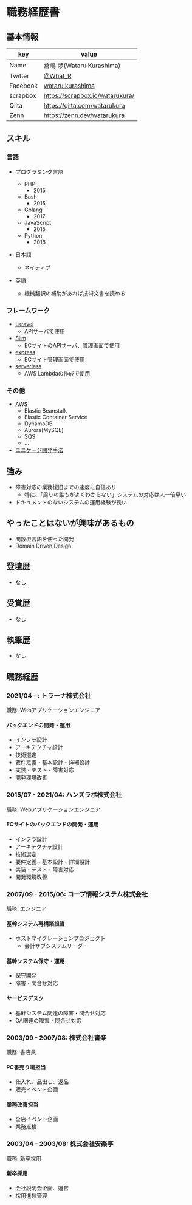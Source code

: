# 職務経歴書

## 基本情報

|key|value|
|---|-----|
|Name|倉嶋 渉(Wataru Kurashima)|
|Twitter|[@What_R](https://twitter.com/What_R)|
|Facebook|[wataru.kurashima](https://www.facebook.com/wataru.kurashima)|
|scrapbox|https://scrapbox.io/watarukura/|
|Qiita|https://qiita.com/watarukura|
|Zenn|https://zenn.dev/watarukura|

## スキル

### 言語

- プログラミング言語
  - PHP
    - 2015 
  - Bash
    - 2015
  - Golang
    - 2017
  - JavaScript
    - 2015
  - Python
    - 2018

- 日本語
  - ネイティブ
- 英語
  - 機械翻訳の補助があれば技術文書を読める

### フレームワーク

- [Laravel](https://laravel.com/)
  - APIサーバで使用 
- [Slim](https://www.slimframework.com/)
  - ECサイトのAPIサーバ、管理画面で使用
- [express](https://expressjs.com/ja/)
  - ECサイト管理画面で使用
- [serverless](https://serverless.com/)
  - AWS Lambdaの作成で使用

### その他

- AWS
  - Elastic Beanstalk
  - Elastic Container Service
  - DynamoDB
  - Aurora(MySQL)
  - SQS
  - ...
- [ユニケージ開発手法](https://www.usp-lab.com/methodology.html)

## 強み

- 障害対応の業務復旧までの速度に自信あり
  - 特に、「周りの誰もがよくわからない」システムの対応は人一倍早い
- ドキュメントのないシステムの運用経験が長い

## やったことはないが興味があるもの

- 関数型言語を使った開発
- Domain Driven Design  

## 登壇歴

- なし

## 受賞歴

- なし

## 執筆歴

- なし

## 職務経歴

### 2021/04 - : トラーナ株式会社

職務: Webアプリケーションエンジニア

#### バックエンドの開発・運用

- インフラ設計
- アーキテクチャ設計
- 技術選定
- 要件定義・基本設計・詳細設計
- 実装・テスト・障害対応
- 開発環境改善

### 2015/07 - 2021/04: ハンズラボ株式会社

職務: Webアプリケーションエンジニア

#### ECサイトのバックエンドの開発・運用

- インフラ設計
- アーキテクチャ設計
- 技術選定
- 要件定義・基本設計・詳細設計
- 実装・テスト・障害対応
- 開発環境改善

### 2007/09 - 2015/06: コープ情報システム株式会社

職務: エンジニア

#### 基幹システム再構築担当

- ホストマイグレーションプロジェクト
  - 会計サブシステムリーダー

#### 基幹システム保守・運用

- 保守開発
- 障害・問合せ対応

#### サービスデスク

- 基幹システム関連の障害・問合せ対応
- OA関連の障害・問合せ対応

### 2003/09 - 2007/08: 株式会社書楽

職務: 書店員

#### PC書売り場担当

- 仕入れ、品出し、返品
- 販売イベント企画

#### 業務改善担当

- 全店イベント企画
- 業務点検

### 2003/04 - 2003/08: 株式会社安楽亭

職務: 新卒採用

#### 新卒採用

- 会社説明会企画、運営
- 採用進捗管理
